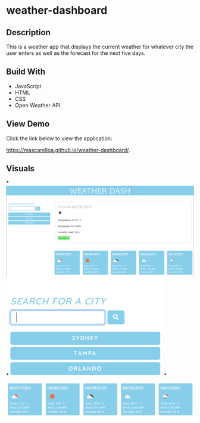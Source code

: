 # weather-dashboard




## Description
This is a weather app that displays the current weather for whatever city the user enters as well as the forecast for the next five days. 

## Build With
* JavaScript
* HTML
* CSS
* Open Weather API

## View Demo
Click the link below to view the application:

https://mascarelloa.github.io/weather-dashboard/.

## Visuals

*![Visual 1](/assets/images/visual1.png)
*![Visual 2](/assets/images/visual2.png)
*![Visual 3](/assets/images/visual3.png)


